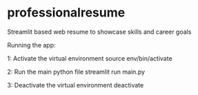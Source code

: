 # professionalresume
Streamlit based web resume to showcase skills and career goals

Running the app:

1: Activate the virtual environment
    source env/bin/activate

2: Run the main python file
    streamlit run main.py

3: Deactivate the virtual environment
    deactivate


